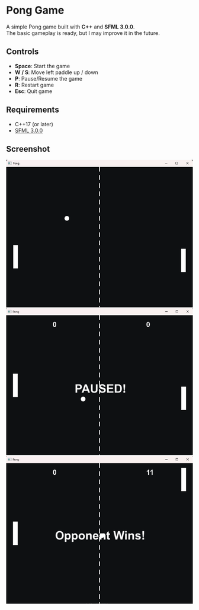 # Pong Game

A simple Pong game built with **C++** and **SFML 3.0.0**.  
The basic gameplay is ready, but I may improve it in the future.

## Controls
- **Space**: Start the game
- **W / S**: Move left paddle up / down  
- **P**: Pause/Resume the game
- **R**: Restart game
- **Esc**: Quit game  

## Requirements
- C++17 (or later)  
- [SFML 3.0.0](https://www.sfml-dev.org/)  

## Screenshot
![Screenshot](screenshots/1.png)
![Screenshot](screenshots/2.png)
![Screenshot](screenshots/3.png)